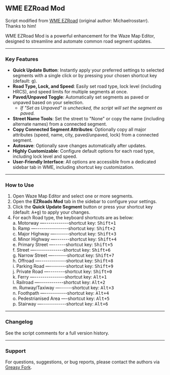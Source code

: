 ## WME EZRoad Mod

Script modified from [WME EZRoad](https://greasyfork.org/scripts/518381-wme-ezsegments) (original author: Michaelrosstarr). Thanks to him!

WME EZRoad Mod is a powerful enhancement for the Waze Map Editor, designed to streamline and automate common road segment updates.

---

### Key Features

- **Quick Update Button**: Instantly apply your preferred settings to selected segments with a single click or by pressing your chosen shortcut key (default: <kbd>g</kbd>).
- **Road Type, Lock, and Speed**: Easily set road type, lock level (including HRCS), and speed limits for multiple segments at once.
- **Paved/Unpaved Toggle**: Automatically set segments as paved or unpaved based on your selection.
  - _If "Set as Unpaved" is unchecked, the script will set the segment as paved._
- **Street Name Tools**: Set the street to "None" or copy the name (including alternate names) from a connected segment.
- **Copy Connected Segment Attributes**: Optionally copy all major attributes (speed, name, city, paved/unpaved, lock) from a connected segment.
- **Autosave**: Optionally save changes automatically after updates.
- **Highly Customizable**: Configure default options for each road type, including lock level and speed.
- **User-Friendly Interface**: All options are accessible from a dedicated sidebar tab in WME, including shortcut key customization.

---

### How to Use

1. Open Waze Map Editor and select one or more segments.
2. Open the **EZRoads Mod** tab in the sidebar to configure your settings.
3. Click the **Quick Update Segment** button or press your shortcut key (default: <kbd>A+g</kbd>) to apply your changes.
4. For each Road type, the keyboard shortcuts are as below:  
   a. Motorway —------------shortcut key: <kbd>Shift+1</kbd>  
   b. Ramp —----------------shortcut key: <kbd>Shift+2</kbd>  
   c. Major Highway —-------shortcut key: <kbd>Shift+3</kbd>  
   d. Minor Highway —-------shortcut key: <kbd>Shift+4</kbd>  
   e. Primary Street —------shortcut key: <kbd>Shift+5</kbd>  
   f. Street —--------------shortcut key: <kbd>Shift+6</kbd>  
   g. Narrow Street —-------shortcut key: <kbd>Shift+7</kbd>  
   h. Offroad —-------------shortcut key: <kbd>Shift+8</kbd>  
   i. Parking Road —--------shortcut key: <kbd>Shift+9</kbd>  
   j. Private Road —--------shortcut key: <kbd>Shift+0</kbd>  
   k. Ferry —---------------shortcut key: <kbd>Alt+1</kbd>  
   l. Railroad —------------shortcut key: <kbd>Alt+2</kbd>  
   m. Runway/Taxiway —------shortcut key: <kbd>Alt+3</kbd>  
   n. Foothpath —-----------shortcut key: <kbd>Alt+4</kbd>  
   o. Pedestrianised Area —-shortcut key: <kbd>Alt+5</kbd>  
   p. Stairway —------------shortcut key: <kbd>Alt+6</kbd>

---

### Changelog

See the script comments for a full version history.

---

### Support

For questions, suggestions, or bug reports, please contact the authors via [Greasy Fork](https://greasyfork.org/scripts/528552-wme-ezroad-mod/feedback).

